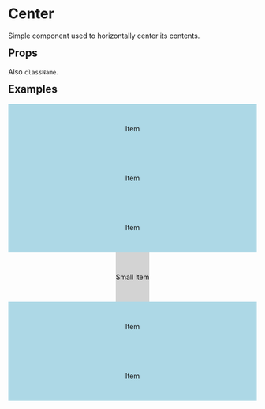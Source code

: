 <script lang="ts">
	import type { Space, Measure } from '$lib/types';
	import Center from '$lib/Center/index.svelte';
	import Stack from '$lib/Stack/index.svelte';
	import SqueezeContainer from '$lib/SqueezeContainer/index.svelte';
	import PropSelect from '$lib/PropSelect/index.svelte';
	import PropBoolean from '$lib/PropBoolean/index.svelte';

	import { space_options, measure_options } from '../../preview-content/options';

	let centerSpace: Space = 'var(--s-1)';
	let centerMeasure: Measure = 'var(--measure)';
	let intrinsicallyCenter: boolean = false;
</script>

<style>
	h2 {
		margin-top: var(--s1);
	}

	.item {
		display: flex;
		align-items: center;
		justify-content: center;
		width: 100%;
		max-width: none;
		min-height: 100px;
		padding: var(--s1);
		background-color: lightblue;
	}

	.item--small {
		max-width: max-content;
		background-color: lightgray;
	}
</style>

# Center

Simple component used to horizontally center its contents.

## Props

<PropSelect options={measure_options} name="centerMeasure" bind:value={centerMeasure} />
<PropSelect options={space_options} name="centerSpace" bind:value={centerSpace} />
<PropBoolean name="intrinsicallyCenter" bind:value={intrinsicallyCenter} />

Also `className`.

## Examples

<SqueezeContainer headline="Default">
	<Center {centerSpace} {centerMeasure} {intrinsicallyCenter}><span class="item">Item</span></Center
	>
</SqueezeContainer>

<SqueezeContainer headline="With stack of content">
	<Center {centerSpace} {centerMeasure} {intrinsicallyCenter}>
		<span class="item">Item</span>
		<span class="item">Item</span>
		<span class="item item--small">Small item</span>
		<span class="item">Item</span>
		<span class="item">Item</span>
	</Center>
</SqueezeContainer>
